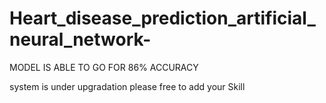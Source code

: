 # Heart_disease_prediction_artificial_neural_network-

MODEL IS ABLE TO GO FOR 86% ACCURACY 

system is under upgradation
please free to add your Skill 

